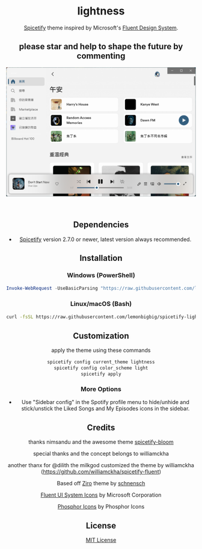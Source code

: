 <div align="center">
  <h1>lightness</h1>

  [Spicetify](https://github.com/khanhas/spicetify-cli) theme inspired by Microsoft's [Fluent Design System](https://www.microsoft.com/design/fluent).
</div>
<div align="center">
  <h2>please star and help to shape the future by commenting</h2>
 </dev>

![light](https://raw.githubusercontent.com/lemonbigbig/spicetify-lightness/master/PREVIEW/light.png)


<br>


## Dependencies

- [Spicetify](https://github.com/khanhas/spicetify-cli) version 2.7.0 or newer, latest version always recommended.

## Installation

### Windows (PowerShell)

```powershell
Invoke-WebRequest -UseBasicParsing "https://raw.githubusercontent.com/lemonbigbig/spicetify-lightness/main/install.ps1" | Invoke-Expression
```

### Linux/macOS (Bash)

```bash
curl -fsSL https://raw.githubusercontent.com/lemonbigbig/spicetify-lightness/main/install.sh | sh
```

## Customization

apply the theme using these commands

```
spicetify config current_theme lightness
spicetify config color_scheme light
spicetify apply
```

### More Options
 
- Use "Sidebar config" in the Spotify profile menu to hide/unhide and stick/unstick the Liked Songs and My Episodes icons in the sidebar.

## Credits

thanks nimsandu and the awesome theme [spicetify-bloom](https://github.com/nimsandu/spicetify-bloom)

special thanks and the concept belongs to williamckha


another thanx for @dilith the milkgod
customized the theme by williamckha (https://github.com/williamckha/spicetify-fluent)


Based off [Ziro](https://github.com/schnensch0/ziro) theme by [schnensch](https://github.com/schnensch0)  


[Fluent UI System Icons](https://github.com/microsoft/fluentui-system-icons) by Microsoft Corporation  


[Phosphor Icons](https://github.com/phosphor-icons/phosphor-icons) by Phosphor Icons

## License

[MIT License](LICENSE)
